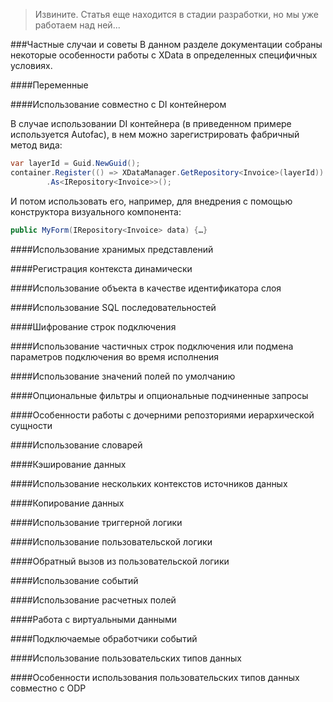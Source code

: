 >Извините. Статья еще находится в стадии разработки, но мы уже работаем над ней...

###Частные случаи и советы
В данном разделе документации собраны некоторые особенности работы с XData в определенных специфичных условиях.

####Переменные

####Использование совместно с DI контейнером

В случае использовании DI контейнера (в приведенном примере используется Autofac), в нем можно зарегистрировать фабричный метод вида:
```csharp
var layerId = Guid.NewGuid();
container.Register(() => XDataManager.GetRepository<Invoice>(layerId))
        .As<IRepository<Invoice>>();
```
И потом использовать его, например, для внедрения с помощью конструктора визуального компонента:
```csharp
public MyForm(IRepository<Invoice> data) {…}
```
####Использование хранимых представлений

####Регистрация контекста динамически

####Использование объекта в качестве идентификатора слоя

####Использование SQL последовательностей

####Шифрование строк подключения

####Использование частичных строк подключения или подмена параметров подключения во время исполнения

####Использование значений полей по умолчанию

####Опциональные фильтры и опциональные подчиненные запросы

####Особенности работы с дочерними репозториями иерархической сущности

####Использование словарей

####Кэширование данных

####Использование нескольких контекстов источников данных

####Копирование данных

####Использование триггерной логики

####Использование пользовательской логики

####Обратный вызов из пользовательской логики

####Использование событий

####Использование расчетных полей

####Работа с виртуальными данными

####Подключаемые обработчики событий

####Использование пользовательских типов данных

####Особенности использования пользовательских типов данных совместно с ODP
